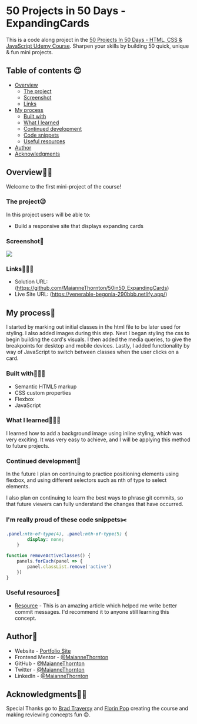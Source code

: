 # 50 Projects in 50 Days - ExpandingCards


This is a code along project in the [50 Projects In 50 Days - HTML, CSS & JavaScript Udemy Course](https://www.udemy.com/course/50-projects-50-days/). Sharpen your skills by building 50 quick, unique & fun mini projects.

## Table of contents 😌
- [Overview](#overview)
  - [The project](#the-project)
  - [Screenshot](#screenshot)
  - [Links](#links)
- [My process](#my-process)
  - [Built with](#built-with)
  - [What I learned](#what-i-learned)
  - [Continued development](#continued-development)
  - [Code snippets](#im-really-proud-of-these-code-snippets%EF%B8%8F)
  - [Useful resources](#useful-resources)
- [Author](#author)
- [Acknowledgments](#acknowledgments)

## Overview👋🏾

Welcome to the first mini-project of the course!

### The project😥

In this project users will be able to:

- Build a responsive site that displays expanding cards

### Screenshot🌇

![](./screenshot.png)

### Links👩🏾‍💻

- Solution URL: (https://github.com/MaianneThornton/50in50_ExpandingCards)
- Live Site URL: (https://venerable-begonia-290bbb.netlify.app/)

## My process💭

I started by marking out initial classes in the html file to be later used for styling. I also added images during this step. Next I began styling the css to begin building the card's visuals. I then added the media queries, to give the breakpoints for desktop and mobile devices. Lastly, I added functionality by way of JavaScript to switch between classes when the user clicks on a card.

### Built with👷🏾‍♀️

- Semantic HTML5 markup
- CSS custom properties
- Flexbox
- JavaScript

### What I learned👩🏾‍🏫

I learned how to add a background image using inline styling, which was very exciting. It was very easy to achieve, and I will be applying this method to future projects.

### Continued development🔮

In the future I plan on continuing to practice positioning elements using flexbox, and using different selectors such as nth of type to select elements.

I also plan on continuing to learn the best ways to phrase git commits, so that future viewers can fully understand the changes that have occurred.

### I'm really proud of these code snippets✂️
```css
.panel:nth-of-type(4), .panel:nth-of-type(5) {
        display: none;
    }
```
```js
function removeActiveClasses() {
    panels.forEach(panel => {
        panel.classList.remove('active')
    })
}
```

### Useful resources📖

- [Resource](https://www.freecodecamp.org/news/how-to-write-better-git-commit-messages/) - This is an amazing article which helped me write better commit messages. I'd recommend it to anyone still learning this concept.


## Author🔎

- Website - [Portfolio Site](https://www.maiannethornton.com/Portfolio/index.html)
- Frontend Mentor - [@MaianneThornton](https://www.frontendmentor.io/profile/MaianneThornton)
- GitHub - [@MaianneThornton](GitHub.com/MaianneThornton)
- Twitter - [@MaianneThornton](https://twitter.com/MaianneThornton)
- LinkedIn - [@MaianneThornton](https://www.linkedin.com/in/maiannethornton/)

## Acknowledgments🙏🏾

Special Thanks go to [Brad Traversy](http://www.traversymedia.com/) and [Florin Pop](http://www.florin-pop.com/) creating the course and making reviewing concepts fun 😊.
